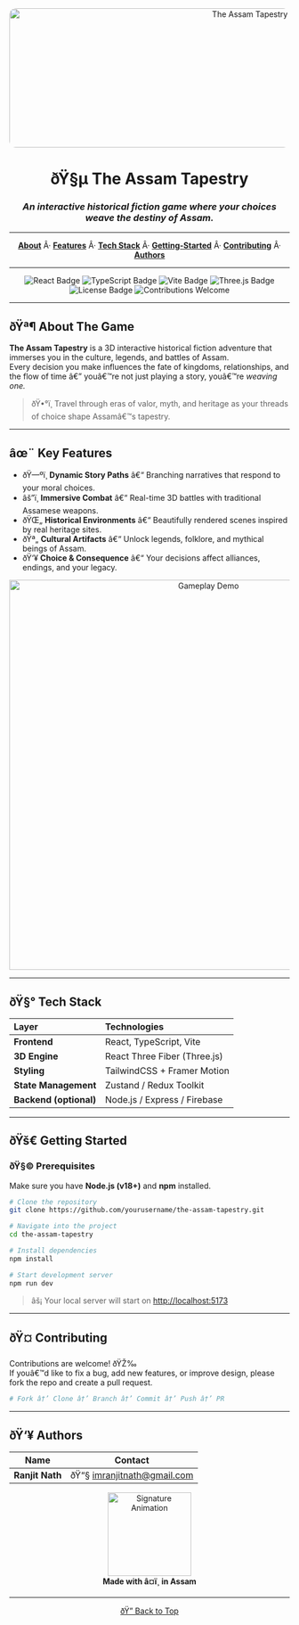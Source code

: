 <div id="top" align="center">

<img src="https://res.cloudinary.com/ddcxsoj9p/image/upload/v1761044273/ezgif-49179a92d02908_h9yjpy.gif" width="900" height="250" style="border-radius: 12px;" alt="The Assam Tapestry Banner"/>

# ðŸ§µ The Assam Tapestry  
### *An interactive historical fiction game where your choices weave the destiny of Assam.*

---

[**About**](#-about-the-game) Â· [**Features**](#-key-features) Â· [**Tech Stack**](#-tech-stack) Â· [**Getting-Started**](#-getting-started) Â· [**Contributing**](#-contributing) Â· [**Authors**](#-authors)

---

![React Badge](https://img.shields.io/badge/React-20232A?style=for-the-badge&logo=react&logoColor=61DAFB)
![TypeScript Badge](https://img.shields.io/badge/TypeScript-007ACC?style=for-the-badge&logo=typescript&logoColor=white)
![Vite Badge](https://img.shields.io/badge/Vite-646CFF?style=for-the-badge&logo=vite&logoColor=white)
![Three.js Badge](https://img.shields.io/badge/Three.js-black?style=for-the-badge&logo=three.js&logoColor=white)
![License Badge](https://img.shields.io/badge/License-MIT-yellow?style=for-the-badge)
![Contributions Welcome](https://img.shields.io/badge/Contributions-Welcome-brightgreen?style=for-the-badge)

---

</div>

## ðŸª¶ About The Game

**The Assam Tapestry** is a 3D interactive historical fiction adventure that immerses you in the culture, legends, and battles of Assam.  
Every decision you make influences the fate of kingdoms, relationships, and the flow of time â€” youâ€™re not just playing a story, youâ€™re *weaving one.*

> ðŸ•°ï¸ Travel through eras of valor, myth, and heritage as your threads of choice shape Assamâ€™s tapestry.

---

## âœ¨ Key Features

- ðŸ—ºï¸ **Dynamic Story Paths** â€“ Branching narratives that respond to your moral choices.  
- âš”ï¸ **Immersive Combat** â€“ Real-time 3D battles with traditional Assamese weapons.  
- ðŸŒ„ **Historical Environments** â€“ Beautifully rendered scenes inspired by real heritage sites.  
- ðŸª„ **Cultural Artifacts** â€“ Unlock legends, folklore, and mythical beings of Assam.  
- ðŸ‘¥ **Choice & Consequence** â€“ Your decisions affect alliances, endings, and your legacy.

<div align="center">
  <img src="https://media.giphy.com/media/l3q2RauzE5Vzf7iYo/giphy.gif" width="700" alt="Gameplay Demo"/>
</div>

---

## ðŸ§° Tech Stack

| Layer | Technologies |
|:------|:--------------|
| **Frontend** | React, TypeScript, Vite |
| **3D Engine** | React Three Fiber (Three.js) |
| **Styling** | TailwindCSS + Framer Motion |
| **State Management** | Zustand / Redux Toolkit |
| **Backend (optional)** | Node.js / Express / Firebase |

---

## ðŸš€ Getting Started

### ðŸ§© Prerequisites
Make sure you have **Node.js (v18+)** and **npm** installed.

```bash
# Clone the repository
git clone https://github.com/yourusername/the-assam-tapestry.git

# Navigate into the project
cd the-assam-tapestry

# Install dependencies
npm install

# Start development server
npm run dev
```

> âš¡ Your local server will start on [http://localhost:5173](http://localhost:5173)

---

## ðŸ¤ Contributing

Contributions are welcome! ðŸŽ‰  
If youâ€™d like to fix a bug, add new features, or improve design, please fork the repo and create a pull request.

```bash
# Fork â†’ Clone â†’ Branch â†’ Commit â†’ Push â†’ PR
```

---

## ðŸ‘¥ Authors

| Name | Contact |
|------|----------|
| **Ranjit Nath** | ðŸ“§ [imranjitnath@gmail.com](mailto:imranjitnath@gmail.com) |

<div align="center">
  <img src="https://media.giphy.com/media/5xaOcLwEvFOizxHVyVy/giphy.gif" width="150" alt="Signature Animation"/>

  <br/>
  <b>Made with â¤ï¸ in Assam</b>  
</div>

---

<div align="center">
  <a href="#top">ðŸ” Back to Top</a>
</div>
